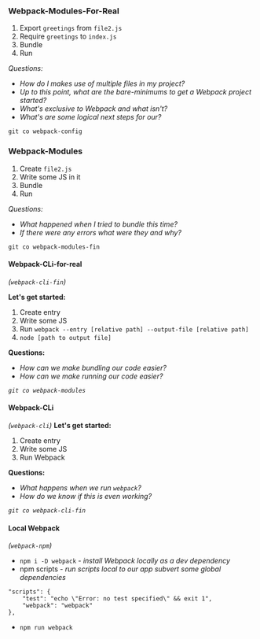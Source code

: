### Webpack-Modules-For-Real
1. Export `greetings` from `file2.js`
2. Require `greetings` to `index.js`
2. Bundle
3. Run

*Questions:*
- *How do I makes use of multiple files in my project?*
- *Up to this point, what are the bare-minimums to get a Webpack project started?*
- *What's exclusive to Webpack and what isn't?*
- *What's are some logical next steps for our?*

`git co webpack-config`

### Webpack-Modules
1. Create `file2.js`
2. Write some JS in it
2. Bundle
3. Run

*Questions:*
- *What happened when I tried to bundle this time?*
- *If there were any errors what were they and why?*

`git co webpack-modules-fin`

#### Webpack-CLi-for-real
*(`webpack-cli-fin`)*

**Let's get started:**

1. Create entry
2. Write some JS
3. Run `webpack --entry [relative path] --output-file [relative path]`
4. `node [path to output file]`

**Questions:**
- *How can we make bundling our code easier?*
- *How can we make running our code easier?*

*`git co webpack-modules`*

#### Webpack-CLi
*(`webpack-cli`)*
**Let's get started:**

1. Create entry
2. Write some JS
3. Run Webpack

**Questions:**
- *What happens when we run `webpack`?*
- *How do we know if this is even working?*

*`git co webpack-cli-fin`*

#### Local Webpack 
*(`webpack-npm`)*
  - `npm i -D webpack` - *install Webpack locally as a dev dependency*
  - npm scripts - *run scripts local to our app subvert some global dependencies*

```
"scripts": {
    "test": "echo \"Error: no test specified\" && exit 1",
    "webpack": "webpack"
},
```
  - `npm run webpack`